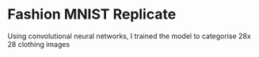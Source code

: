 # Fashion MNIST Replicate

Using convolutional neural networks, I trained the model to categorise 28x 28 clothing images
